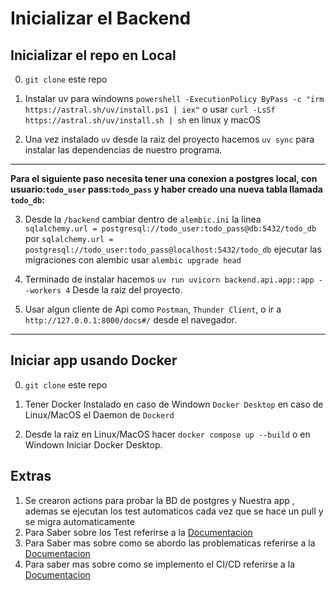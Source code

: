 # Inicializar el Backend


## Inicializar el repo en Local
0. `git clone` este repo

1. Instalar uv para windowns `powershell -ExecutionPolicy ByPass -c "irm https://astral.sh/uv/install.ps1 | iex"` o usar `curl -LsSf https://astral.sh/uv/install.sh | sh` en linux y macOS

2. Una vez instalado `uv` desde la raiz del proyecto hacemos `uv sync` para instalar las dependencias de nuestro programa.
------
**Para el siguiente paso necesita tener una conexion a postgres local, con usuario:`todo_user` pass:`todo_pass` y haber creado una nueva tabla llamada `todo_db`:**

3. Desde la `/backend` cambiar dentro de `alembic.ini` la linea `sqlalchemy.url = postgresql://todo_user:todo_pass@db:5432/todo_db` por `sqlalchemy.url = postgresql://todo_user:todo_pass@localhost:5432/todo_db` ejecutar las migraciones con alembic usar `alembic upgrade head`

3. Terminado de instalar hacemos `uv run uvicorn backend.api.app::app --workers 4` Desde la raiz del proyecto.

4. Usar algun cliente de Api como `Postman`, `Thunder Client`, o ir a `http://127.0.0.1:8000/docs#/` desde el navegador.

------
## Iniciar app usando Docker
0. `git clone` este repo

1. Tener Docker Instalado en caso de Windown `Docker Desktop` en caso de Linux/MacOS el Daemon de `Dockerd`

2. Desde la raiz en Linux/MacOS hacer `docker compose up --build` o en Windown Iniciar Docker Desktop.


## Extras
1. Se crearon actions para probar la BD de postgres y Nuestra app , ademas se ejecutan los test automaticos cada vez que se hace un pull y se migra automaticamente 
2. Para Saber sobre los Test referirse a la [Documentacion](/docs/Tests.md)
3. Para Saber mas sobre como se abordo las problematicas referirse a la [Documentacion](/docs/Problematicas.md)
4. Para saber mas sobre como se implemento el CI/CD referirse a la [Documentacion](/docs/Workflows.md)